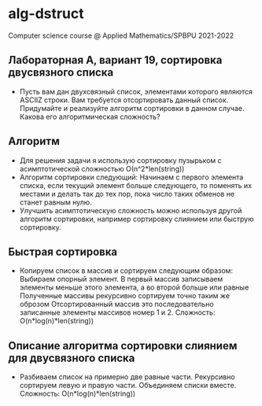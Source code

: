 # alg-dstruct
Computer science course @ Applied Mathematics/SPBPU 2021-2022

## Лабораторная А, вариант 19, сортировка двусвязного списка
* Пусть вам дан двухсвязный список, элементами которого являются ASCII­Z строки. Вам требуется
отсортировать данный список.
Придумайте и реализуйте алгоритм сортировки в данном случае. Какова его алгоритмическая
сложность?

## Алгоритм
* Для решения задачи я использую сортировку пузырьком с асимптотической сложностью О(n^2*len(string))
* Алгоритм сортировки следующий: Начинаем с первого элемента списка, если текущий элемент больше следующего,
то поменять их местами и делать так до тех пор, пока число таких обменов не станет равным нулю.
* Улучшить асимптотическую сложность можно используя другой алгоритм сортировки, например сортировку слиянием или быструю сортировку.

## Быстрая сортировка
* Копируем список в массив и сортируем следующим образом:
Выбираем опорный элемент. В первый массив записываем элементы меньше этого элемента, а во второй больше или равные
Полученные массивы рекурсивно сортируем точно таким же оброзом
Отсортированный массив это последовательно записанные элементы массивов номер 1 и 2.
Сложность: O(n*log(n)*len(string))

## Описание алгоритма сортировки слиянием для двусвязного списка
* Разбиваем список на примерно две равные части.
Рекурсивно сортируем левую и правую части.
Объединяем списки вместе.
Сложность: O(n*log(n)*len(string))


